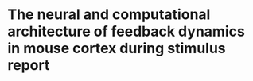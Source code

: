 # The neural and computational architecture of feedback dynamics in mouse cortex during stimulus report
